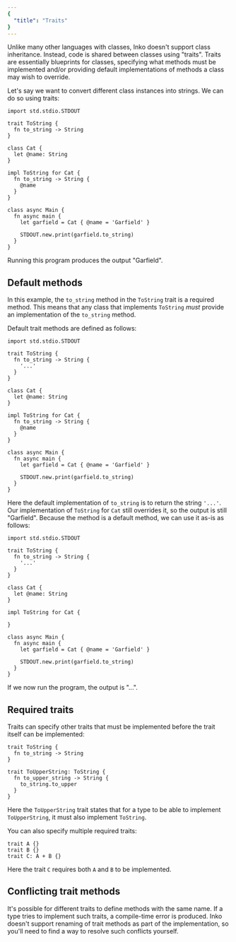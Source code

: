 ```yaml
---
{
  "title": "Traits"
}
---
```


Unlike many other languages with classes, Inko doesn't support class
inheritance. Instead, code is shared between classes using "traits". Traits are
essentially blueprints for classes, specifying what methods must be implemented
and/or providing default implementations of methods a class may wish to
override.

Let's say we want to convert different class instances into strings. We can do
so using traits:

```inko
import std.stdio.STDOUT

trait ToString {
  fn to_string -> String
}

class Cat {
  let @name: String
}

impl ToString for Cat {
  fn to_string -> String {
    @name
  }
}

class async Main {
  fn async main {
    let garfield = Cat { @name = 'Garfield' }

    STDOUT.new.print(garfield.to_string)
  }
}
```

Running this program produces the output "Garfield".

## Default methods

In this example, the `to_string` method in the `ToString` trait is a required
method. This means that any class that implements `ToString` _must_ provide an
implementation of the `to_string` method.

Default trait methods are defined as follows:

```inko
import std.stdio.STDOUT

trait ToString {
  fn to_string -> String {
    '...'
  }
}

class Cat {
  let @name: String
}

impl ToString for Cat {
  fn to_string -> String {
    @name
  }
}

class async Main {
  fn async main {
    let garfield = Cat { @name = 'Garfield' }

    STDOUT.new.print(garfield.to_string)
  }
}
```

Here the default implementation of `to_string` is to return the string `'...'`.
Our implementation of `ToString` for `Cat` still overrides it, so the output is
still "Garfield". Because the method is a default method, we can use it as-is as
follows:

```inko
import std.stdio.STDOUT

trait ToString {
  fn to_string -> String {
    '...'
  }
}

class Cat {
  let @name: String
}

impl ToString for Cat {

}

class async Main {
  fn async main {
    let garfield = Cat { @name = 'Garfield' }

    STDOUT.new.print(garfield.to_string)
  }
}
```

If we now run the program, the output is "...".

## Required traits

Traits can specify other traits that must be implemented before the trait itself
can be implemented:

```inko
trait ToString {
  fn to_string -> String
}

trait ToUpperString: ToString {
  fn to_upper_string -> String {
    to_string.to_upper
  }
}
```

Here the `ToUpperString` trait states that for a type to be able to implement
`ToUpperString`, it must also implement `ToString`.

You can also specify multiple required traits:

```inko
trait A {}
trait B {}
trait C: A + B {}
```

Here the trait `C` requires both `A` and `B` to be implemented.

## Conflicting trait methods

It's possible for different traits to define methods with the same name. If a
type tries to implement such traits, a compile-time error is produced. Inko
doesn't support renaming of trait methods as part of the implementation, so
you'll need to find a way to resolve such conflicts yourself.
